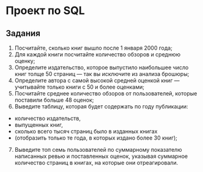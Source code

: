 # Проект по SQL
## Задания
1. Посчитайте, сколько книг вышло после 1 января 2000 года;
2. Для каждой книги посчитайте количество обзоров и среднюю оценку;
3. Определите издательство, которое выпустило наибольшее число книг толще 50 страниц — так вы исключите из анализа брошюры;
4. Определите автора с самой высокой средней оценкой книг — учитывайте только книги с 50 и более оценками;
5. Посчитайте среднее количество обзоров от пользователей, которые поставили больше 48 оценок;
6. Выведите таблицу, которая будет содержать по году публикации:
 - количество издательств,
 - выпущенных книг,
 - сколько всего тысяч страниц было в изданных книгах
 - (отобразить только те года, в которых издано более 30 книг);
7. Выведите топ семь пользователей по суммарному показателю написанных ревью и поставленных оценок, указывая суммарное количество страниц в книгах, на которые они отреагировали.
